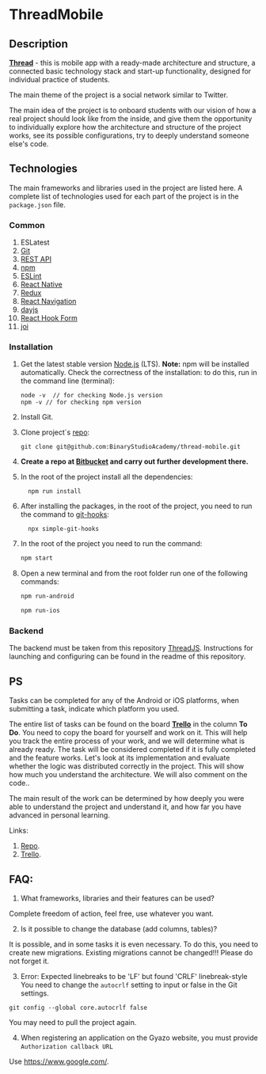 # ThreadMobile

## Description
[**Thread**](https://github.com/BinaryStudioAcademy/thread-mobile) - this is mobile app with a ready-made architecture and structure, a connected basic technology stack and start-up functionality, designed for individual practice of students.

The main theme of the project is a social network similar to Twitter.

The main idea of the project is to onboard students with our vision of how a real project should look like from the inside, and give them the opportunity to individually explore how the architecture and structure of the project works, see its possible configurations, try to deeply understand someone else's code.

## Technologies

The main frameworks and libraries used in the project are listed here. A complete list of technologies used for each part of the project is in the `package.json` file.

### Common

1. ESLatest
2. [Git](https://git-scm.com/book/ru/v1/%D0%92%D0%B2%D0%B5%D0%B4%D0%B5%D0%BD%D0%B8%D0%B5-%D0%9E%D1%81%D0%BD%D0%BE%D0%B2%D1%8B-Git "Git")
3. [REST API](https://www.restapitutorial.com/lessons/restquicktips.html "REST API")
4. [npm](https://en.wikipedia.org/wiki/Npm_(software))
5. [ESLint](https://eslint.org/docs/user-guide/getting-started "ESLint")
6. [React Native](https://reactnative.dev/docs/0.64/getting-started "React Native")
7. [Redux](https://redux.js.org/introduction/getting-started "Redux")
8. [React Navigation](https://reactnavigation.org/docs/getting-started "React Navigation")
9. [dayjs](https://day.js.org/ "day.js")
10. [React Hook Form](https://react-hook-form.com/get-started "React Hook Form")
11. [joi](https://www.npmjs.com/package/joi "joi")

### Installation

1. Get the latest stable version [Node.js](https://nodejs.org/en/ "Node.js") (LTS). **Note:** npm will be installed automatically. Check the correctness of the installation: to do this, run in the command line (terminal):

    ```
    node -v  // for checking Node.js version
    npm -v // for checking npm version

2. Install Git.

3. Clone project`s [repo](https://github.com/BinaryStudioAcademy/thread-mobile):

    ```
    git clone git@github.com:BinaryStudioAcademy/thread-mobile.git
    ```

4. **Create a repo at [Bitbucket](https://bitbucket.org/) and carry out further development there.**

5. In the root of the project install all the dependencies:
    ```
      npm run install
    ```

6. After installing the packages, in the root of the project, you need to run the command to [git-hooks](https://www.npmjs.com/package/simple-git-hooks):
    ```
      npx simple-git-hooks
    ```

7.  In the root of the project you need to run the command:

    ```bash
    npm start
    ```

8. Open a new terminal and from the root folder run one of the following commands:

    ```bash
    npm run-android
    ```

    ```bash
    npm run-ios
    ```

### Backend

The backend must be taken from this repository [ThreadJS](https://github.com/BinaryStudioAcademy/thread-js). Instructions for launching and configuring can be found in the readme of this repository.

## PS

Tasks can be completed for any of the Android or iOS platforms, when submitting a task, indicate which platform you used.

The entire list of tasks can be found on the board [**Trello**](https://trello.com/b/zWReSa2x "**Trello**") in the column **To Do**. You need to copy the board for yourself and work on it. This will help you track the entire process of your work, and we will determine what is already ready. The task will be considered completed if it is fully completed and the feature works. Let's look at its implementation and evaluate whether the logic was distributed correctly in the project. This will show how much you understand the architecture. We will also comment on the code..

The main result of the work can be determined by how deeply you were able to understand the project and understand it, and how far you have advanced in personal learning.

Links:

1. [Repo](https://github.com/BinaryStudioAcademy/thread-mobile).
2. [Trello](https://trello.com/b/zWReSa2x).

## FAQ:

1. What frameworks, libraries and their features can be used?

Complete freedom of action, feel free, use whatever you want.

2. Is it possible to change the database (add columns, tables)?

It is possible, and in some tasks it is even necessary. To do this, you need to create new migrations. Existing migrations cannot be changed!!! Please do not forget it.

3. Error: Expected linebreaks to be 'LF' but found 'CRLF'  linebreak-style
You need to change the ```autocrlf``` setting to input or false in the Git settings.

```
git config --global core.autocrlf false
```

You may need to pull the project again.

4. When registering an application on the Gyazo website, you must provide ```Authorization callback URL```

Use https://www.google.com/.
